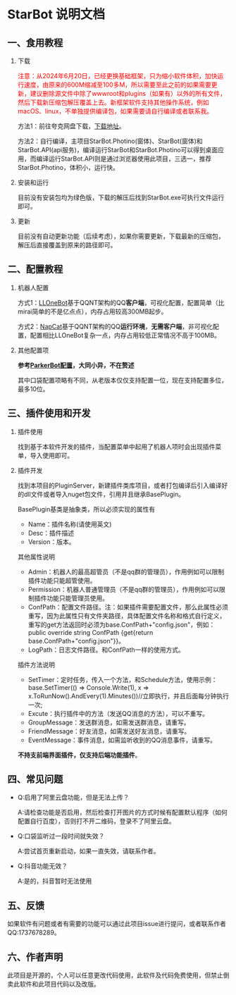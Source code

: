 # StarBot 说明文档

## 一、食用教程

1. 下载
   
   <span style="color:red">注意：从2024年6月20日，已经更换基础框架，只为缩小软件体积，加快运行速度，由原来的600M缩减至100多M，所以需要至此之前的如果需要更新，建议删除源文件中除了wwwroot和plugins（如果有）以外的所有文件，然后下载新压缩包解压覆盖上去。新框架软件支持其他操作系统，例如macOS、linux，不单独提供编译包，如果需要请自行编译或者联系我。</span>

   方法1：前往夸克网盘下载，[下载地址](https://pan.quark.cn/s/dd90d150e6d7)。
   
   方法2：自行编译，主项目StarBot.Photino(窗体)、StarBot(窗体)和StarBot.API(api服务)，编译运行StarBot和StarBot.Photino可以得到桌面应用，而编译运行StarBot.API则是通过浏览器使用此项目，三选一，推荐StarBot.Photino，体积小，运行快。
2. 安装和运行

   目前没有安装包均为绿色版，下载的解压后找到StarBot.exe可执行文件运行即可。

3. 更新

   目前没有自动更新功能（后续考虑），如果你需要更新，下载最新的压缩包，解压后直接覆盖到原来的路径即可。
## 二、配置教程
1. 机器人配置

   方式1：[LLOneBot](https://llonebot.github.io/zh-CN)基于QQNT架构的QQ**客户端**，可视化配置，配置简单（比mirai简单的不是亿点点），内存占用较高300MB起步。
   
   方式2：[NapCat](https://napneko.github.io/zh-CN)基于QQNT架构的QQ**运行环境**，**无需客户端**，非可视化配置，配置相比LLOneBot复杂一点，内存占用较低正常情况不高于100MB。
   
2. 其他配置项

   **参考[ParkerBot配置](https://gitee.com/jaffoo/ParkerBot#%E9%85%8D%E7%BD%AE%E6%95%99%E7%A8%8B)，大同小异，不在赘述**

   其中口袋配置项略有不同，从老版本仅仅支持配置一位，现在支持配置多位，最多10位。

## 三、插件使用和开发

   1. 插件使用

      找到基于本软件开发的插件，当配置菜单中起用了机器人项时会出现插件菜单，导入使用即可。

      
   3. 插件开发

      找到本项目的PluginServer，新建插件类库项目，或者打包编译后引入编译好的dll文件或者导入nuget包文件，引用并且继承BasePlugin。

      BasePlugin基类是抽象类，所以必须实现的属性有
       - Name：插件名称(请使用英文)
       - Desc：插件描述
       - Version：版本。

      其他属性说明
       - Admin：机器人的最高超管员（不是qq群的管理员），作用例如可以限制插件功能只能超管使用。
       - Permission：机器人普通管理员（不是qq群的管理员），作用例如可以限制插件功能只能管理员使用。
       - ConfPath：配置文件路径。注：如果插件需要配置文件，那么此属性必须重写，因为此属性只有文件夹路径，具体配置文件名称和格式自行定义，重写的get方法返回时必须为base.ConfPath+"config.json"，例如：public override string ConfPath {get{return base.ConfPath+"config.json"}}。
       - LogPath：日志文件路径。和ConfPath一样的使用方式。

      插件方法说明
       - SetTimer：定时任务，传入一个方法，和Schedule方法，使用示例：base.SetTimer(() => Console.Write(1), x => x.ToRunNow().AndEvery(1).Minutes())//立即执行，并且后面每分钟执行一次;
       - Excute：执行插件中的方法（发送QQ消息的方法），可以不重写。
       - GroupMessage：发送群消息，如需发送群消息，请重写。
       - FriendMessage：好友消息，如需发送好友消息，请重写。
       - EventMessage：事件消息，如需监听收到的QQ消息事件，请重写。

      **不持支前端界面插件，仅支持后端功能插件**。

## 四、常见问题

- Q:启用了阿里云盘功能，但是无法上传？
      
  A:请检查功能是否启用，然后检查打开图片的方式时候有配置默认程序（如何配置自行百度），否则打不开二维码，登录不了阿里云盘。
  
- Q:口袋监听过一段时间就失效？
      
  A:尝试首页重新启动，如果一直失效，请联系作者。
  
- Q:抖音功能无效？

  A:是的，抖音暂时无法使用

## 五、反馈

   如果软件有问题或者有需要的功能可以通过此项目issue进行提问，或者联系作者QQ:1737678289。
## 六、作者声明

   此项目是开源的，个人可以任意更改代码使用，此软件及代码免费使用，但禁止倒卖此软件和此项目代码以及改版。

